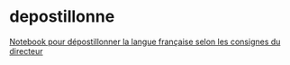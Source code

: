 # depostillonne
[Notebook pour dépostillonner la langue française selon les consignes du directeur](https://github.com/sgascoin/depostillonne/blob/master/depostillonne.ipynb)
